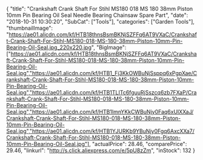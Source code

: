 {
	"title": "Crankshaft Crank Shaft For Stihl MS180 018 MS 180 38mm Piston 10mm Pin Bearing Oil Seal Needle Bearing Chainsaw Spare Part",
	"date": "2018-10-31 10:30:20",
	"SubCat": ["Tools"],
	"categories": ["Garden Tools"],
	"thumbnailImage": "https://ae01.alicdn.com/kf/HTB18thnsBsmBKNjSZFFq6AT9VXaC/Crankshaft-Crank-Shaft-For-Stihl-MS180-018-MS-180-38mm-Piston-10mm-Pin-Bearing-Oil-Seal.jpg_220x220.jpg",
	"BigImage": ["https://ae01.alicdn.com/kf/HTB18thnsBsmBKNjSZFFq6AT9VXaC/Crankshaft-Crank-Shaft-For-Stihl-MS180-018-MS-180-38mm-Piston-10mm-Pin-Bearing-Oil-Seal.jpg","https://ae01.alicdn.com/kf/HTB1_Fj3KkOWBuNjSsppq6xPgpXae/Crankshaft-Crank-Shaft-For-Stihl-MS180-018-MS-180-38mm-Piston-10mm-Pin-Bearing-Oil-Seal.jpg","https://ae01.alicdn.com/kf/HTB1TLITc6fguuRjSszcq6zb7FXaP/Crankshaft-Crank-Shaft-For-Stihl-MS180-018-MS-180-38mm-Piston-10mm-Pin-Bearing-Oil-Seal.jpg","https://ae01.alicdn.com/kf/HTB1ImnYKkCWBuNjy0Faq6xUlXXaJ/Crankshaft-Crank-Shaft-For-Stihl-MS180-018-MS-180-38mm-Piston-10mm-Pin-Bearing-Oil-Seal.jpg","https://ae01.alicdn.com/kf/HTB1YJURKb9YBuNjy0Fgq6AxcXXa7/Crankshaft-Crank-Shaft-For-Stihl-MS180-018-MS-180-38mm-Piston-10mm-Pin-Bearing-Oil-Seal.jpg"],
	"actualPrice": 28.46,
	"comparePrice": 29.46,
	"linkurl": "http://s.click.aliexpress.com/e/5pU8zZm",
	"inStock": 132
}
